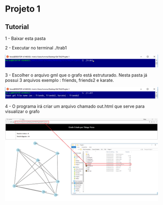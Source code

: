 # Projeto 1

## Tutorial

1 - Baixar esta pasta

2 - Executar no terminal ./trab1

![](img/trab1.png)

3 - Escolher o arquivo gml que o grafo está estruturado. Nesta pasta já possui 3 arquivos exemplo : friends, friends2 e karate.

![](img/example.png)

4 - O programa irá criar um arquivo chamado out.html que serve para visualizar o grafo

![](img/outp.png)
